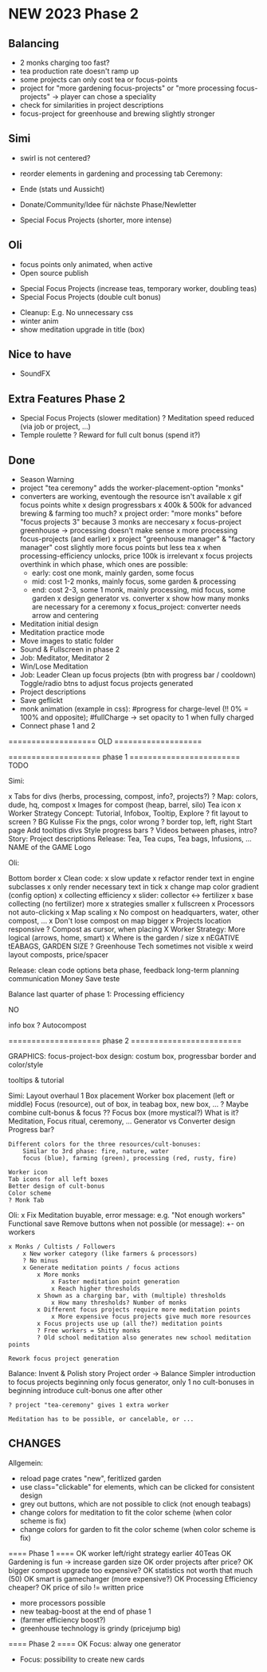 # NEW 2023 Phase 2

## Balancing

- 2 monks charging too fast?
- tea production rate doesn't ramp up
- some projects can only cost tea or focus-points
- project for "more gardening focus-projects" or "more processing focus-projects" -> player can chose a speciality
- check for similarities in project descriptions
- focus-project for greenhouse and brewing slightly stronger

## Simi

- swirl is not centered?

- reorder elements in gardening and processing tab
Ceremony:

- Ende (stats und Aussicht)
- Donate/Community/Idee für nächste Phase/Newletter
* Special Focus Projects (shorter, more intense)

## Oli

- focus points only animated, when active
- Open source publish
* Special Focus Projects (increase teas, temporary worker, doubling teas)
* Special Focus Projects (double cult bonus)
- Cleanup: E.g. No unnecessary css
- winter anim
- show meditation upgrade in title (box)

## Nice to have

- SoundFX

## Extra Features Phase 2

- Special Focus Projects (slower meditation)
? Meditation speed reduced (via job or project, ...)
- Temple roulette
? Reward for full cult bonus (spend it?)

## Done

- Season Warning
- project "tea ceremony" adds the worker-placement-option "monks"
- converters are working,  eventough the resource isn't available
x gif focus points white
x design progressbars
x 400k & 500k for advanced brewing & farming too much?
x project order: "more monks" before "focus projects 3" because 3 monks are neccesary
x focus-project greenhouse -> processing doesn't make sense
x more processing focus-projects (and earlier)
x project "greenhouse manager" & "factory manager" cost slightly more focus points but less tea
x when processing-efficiency unlocks, price 100k is irrelevant
x focus projects overthink in which phase, which ones are possible: 
    - early: cost one monk, mainly garden, some focus
    - mid: cost 1-2 monks, mainly focus, some garden & processing
    - end: cost 2-3, some 1 monk, mainly processing, mid focus, some garden
x design generator vs. converter
x show how many monks are necessary for a ceremony
x focus_project: converter needs arrow and centering
- Meditation initial design
- Meditation practice mode
- Move images to static folder
- Sound & Fullscreen in phase 2
- Job: Meditator, Meditator 2
- Win/Lose Meditation
- Job: Leader
    Clean up focus projects (btn with progress bar / cooldown)
    Toggle/radio btns to adjust focus projects generated
- Project descriptions
- Save geflickt
- monk animation (example in css): #progress for charge-level (!! 0% = 100% and opposite); #fullCharge -> set opacity to 1 when fully charged
- Connect phase 1 and 2

=================== OLD ===================

==================== phase 1 ========================
TODO

Simi:

x Tabs for divs (herbs, processing, compost, info?, projects?)
? Map: colors, dude, hq, compost
x Images for compost (heap, barrel, silo)
Tea icon
x Worker Strategy
Concept: Tutorial, Infobox, Tooltip, Explore
? fit layout to screen
? BG Kulisse
Fix the pngs, color wrong
? border top, left, right
Start page
Add tooltips divs
Style progress bars
? Videos between phases, intro?
Story:
    Project descriptions
Release:
    Tea, Tea cups, Tea bags, Infusions, ...
    NAME of the GAME
    Logo

Oli:

Bottom border
x Clean code:
    x slow update
    x refactor render text in engine subclasses
    x only render necessary text in tick
x change map color gradient (config option)
x collecting efficiency
x slider: collector <-> fertilizer
x base collecting (no fertilizer) more
x strategies smaller
x fullscreen
x Processors not auto-clicking
x Map scaling
x No compost on headquarters, water, other compost, ...
x Don't lose compost on map bigger
x Projects location responsive
? Compost as cursor, when placing
X Worker Strategy: More logical (arrows, home, smart)
x Where is the garden / size
x nEGATIVE tEABAGS, GARDEN SIZE
? Greenhouse Tech sometimes not visible
x weird layout composts, price/spacer

Release:
    clean code
    options
    beta phase, feedback
    long-term planning
    communication
    Money
    Save teste

Balance last quarter of phase 1:
    Processing efficiency

NO

info box
? Autocompost

==================== phase 2 ========================

GRAPHICS:
focus-project-box design: costum box, progressbar border and color/style

tooltips & tutorial

Simi:
    Layout overhaul 1
        Box placement
            Worker box placement (left or middle)
        Focus (resource), out of box, in teabag box, new box, ... ?
            Maybe combine cult-bonus & focus ??
        Focus box (more mystical?)
            What is it? Meditation, Focus ritual, ceremony, ...
            Generator vs Converter design
            Progress bar?

    Different colors for the three resources/cult-bonuses:
        Similar to 3rd phase: fire, nature, water
        focus (blue), farming (green), processing (red, rusty, fire)

    Worker icon
    Tab icons for all left boxes
    Better design of cult-bonus
    Color scheme
    ? Monk Tab

Oli:
    x Fix Meditation
    buyable, error message: e.g. "Not enough workers"
    Functional save
    Remove buttons when not possible (or message): +- on workers

    x Monks / Cultists / Followers
        x New worker category (like farmers & processors)
        ? No minus
        x Generate meditation points / focus actions
            x More monks
                x Faster meditation point generation
                x Reach higher thresholds
            x Shown as a charging bar, with (multiple) thresholds
                x How many thresholds? Number of monks
            x Different focus projects require more meditation points
                x More expensive focus projects give much more resources
            x Focus projects use up (all the?) meditation points
            ? Free workers = Shitty monks
            ? Old school meditation also generates new school meditation points

    Rework focus project generation

Balance:
    Invent & Polish story
    Project order -> Balance
    Simpler introduction to focus projects
        beginning only focus generator, only 1
        no cult-bonuses in beginning
        introduce cult-bonus one after other

    ? project "tea-ceremony" gives 1 extra worker

    Meditation has to be possible, or cancelable, or ...

## CHANGES

Allgemein:
- reload page crates "new", feritlized garden
- use class="clickable" for elements, which can be clicked for consistent design
- grey out buttons, which are not possible to click (not enough teabags)
- change colors for meditation to fit the color scheme (when color scheme is fix)
- change colors for garden to fit the color scheme (when color scheme is fix)

==== Phase 1 ====
OK worker left/right strategy earlier 40Teas
OK Gardening is fun -> increase garden size
OK order projects after price?
OK bigger compost upgrade too expensive?
OK statistics not worth that much (50)
OK smart is gamechanger (more expensive?)
OK Processing Efficiency cheaper?
OK price of silo != written price
- more processors possible
- new teabag-boost at the end of phase 1
- (farmer efficiency boost?)
- greenhouse technology is grindy (pricejump big)

==== Phase 2 ====
OK Focus: alway one generator
- Focus: possibility to create new cards